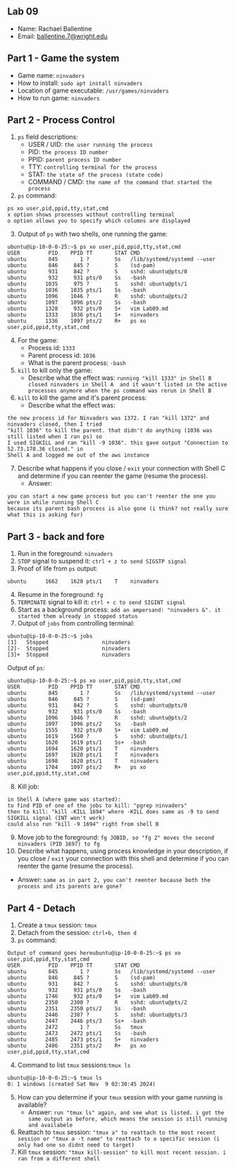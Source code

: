 ## Lab 09

- Name: Rachael Ballentine
- Email: ballentine.7@wright.edu

## Part 1 - Game the system

- Game name: `ninvaders`
- How to install: `sudo apt install ninvaders`
- Location of game executable: `/usr/games/ninvaders`
- How to run game: `ninvaders`

## Part 2 - Process Control

1. `ps` field descriptions:
   - USER / UID: `the user running the process`
   - PID: `the process ID number` 
   - PPID: `parent process ID number`
   - TTY: `controlling terminal for the process`
   - STAT: `the state of the process (state code)`
   - COMMAND / CMD: `the name of the command that started the process`
2. `ps` command:
```
ps xo user,pid,ppid,tty,stat,cmd
x option shows processes without controlling terminal
o option allows you to specify which columns are displayed
```

3. Output of `ps` with two shells, one running the game:
```
ubuntu@ip-10-0-0-25:~$ ps xo user,pid,ppid,tty,stat,cmd
USER         PID    PPID TT       STAT CMD
ubuntu       845       1 ?        Ss   /lib/systemd/systemd --user
ubuntu       846     845 ?        S    (sd-pam)
ubuntu       931     842 ?        S    sshd: ubuntu@pts/0
ubuntu       932     931 pts/0    Ss   -bash
ubuntu      1035     975 ?        S    sshd: ubuntu@pts/1
ubuntu      1036    1035 pts/1    Ss   -bash
ubuntu      1096    1046 ?        R    sshd: ubuntu@pts/2
ubuntu      1097    1096 pts/2    Ss   -bash
ubuntu      1328     932 pts/0    S+   vim Lab09.md
ubuntu      1333    1036 pts/1    S+   ninvaders
ubuntu      1336    1097 pts/2    R+   ps xo user,pid,ppid,tty,stat,cmd
```
4. For the game:
   - Process id: `1333`
   - Parent process id: `1036` 
   - What is the parent process: `-bash` 
5. `kill` to kill only the game:
   - Describe what the effect was: `running "kill 1333" in Shell B closed ninvaders in Shell A 
and it wasn't listed in the active processes anymore when the ps command was rerun in Shell B` 
6. `kill` to kill the game and it's parent process: 
   - Describe what the effect was: 
```
the new process id for Ninvaders was 1372. I ran "kill 1372" and ninvaders closed, then I tried
"kill 1036" to kill the parent. that didn't do anything (1036 was still listed when I ran ps) so
I used SIGKILL and ran "kill -9 1036". this gave output "Connection to 52.73.170.36 closed." in 
Shell A and logged me out of the aws instance
```
7. Describe what happens if you close / `exit` your connection with Shell C and determine if you can reenter the game (resume the process).
   - Answer:
```
you can start a new game process but you can't reenter the one you were in while running Shell C 
because its parent bash process is also gone (i think? not really sure what this is asking for)
```

## Part 3 - back and fore

1. Run in the foreground: `ninvaders`
2. `STOP` signal to suspend it: `ctrl + z to send SIGSTP signal`
3. Proof of life from `ps` output: 
```
ubuntu      1662    1620 pts/1    T    ninvaders
```
4. Resume in the foreground: `fg`
5. `TERMINATE` signal to kill it: `ctrl + c to send SIGINT signal` 
6. Start as a background process: `add an ampersand: "ninvaders &". it started them already
in stopped status`
7. Output of `jobs` from controlling terminal: 
```
ubuntu@ip-10-0-0-25:~$ jobs
[1]   Stopped                 ninvaders
[2]-  Stopped                 ninvaders
[3]+  Stopped                 ninvaders
```
Output of `ps`:
```
ubuntu@ip-10-0-0-25:~$ ps xo user,pid,ppid,tty,stat,cmd
USER         PID    PPID TT       STAT CMD
ubuntu       845       1 ?        Ss   /lib/systemd/systemd --user
ubuntu       846     845 ?        S    (sd-pam)
ubuntu       931     842 ?        S    sshd: ubuntu@pts/0
ubuntu       932     931 pts/0    Ss   -bash
ubuntu      1096    1046 ?        R    sshd: ubuntu@pts/2
ubuntu      1097    1096 pts/2    Ss   -bash
ubuntu      1555     932 pts/0    S+   vim Lab09.md
ubuntu      1619    1560 ?        S    sshd: ubuntu@pts/1
ubuntu      1620    1619 pts/1    Ss+  -bash
ubuntu      1694    1620 pts/1    T    ninvaders
ubuntu      1697    1620 pts/1    T    ninvaders
ubuntu      1698    1620 pts/1    T    ninvaders
ubuntu      1704    1097 pts/2    R+   ps xo user,pid,ppid,tty,stat,cmd
```
8. Kill job: 
```
in Shell A (where game was started):
to find PID of one of the jobs to kill: "pgrep ninvaders"
then to kill: "kill -KILL 1694" where -KILL does same as -9 to send SIGKILL signal (INT won't work)
could also run "kill -9 1694" right from shell B 
```
9. Move job to the foreground: `fg JOBID, so "fg 2" moves the second ninvaders (PID 1697) to fg`
10. Describe what happens, using process knowledge in your description, if you close / `exit` your connection with this shell and determine if you can reenter the game (resume the process).
   - Answer: ` same as in part 2, you can't reenter because both the process and its parents are
gone? `

## Part 4 - Detach

1. Create a `tmux` session: `tmux`
2. Detach from the session: `ctrl+b, then d`
3. `ps` command:
```
Output of command goes hereubuntu@ip-10-0-0-25:~$ ps xo user,pid,ppid,tty,stat,cmd
USER         PID    PPID TT       STAT CMD
ubuntu       845       1 ?        Ss   /lib/systemd/systemd --user
ubuntu       846     845 ?        S    (sd-pam)
ubuntu       931     842 ?        S    sshd: ubuntu@pts/0
ubuntu       932     931 pts/0    Ss   -bash
ubuntu      1746     932 pts/0    S+   vim Lab09.md
ubuntu      2350    2300 ?        R    sshd: ubuntu@pts/2
ubuntu      2351    2350 pts/2    Ss   -bash
ubuntu      2446    2387 ?        S    sshd: ubuntu@pts/3
ubuntu      2447    2446 pts/3    Ss+  -bash
ubuntu      2472       1 ?        Ss   tmux
ubuntu      2473    2472 pts/1    Ss   -bash
ubuntu      2485    2473 pts/1    S+   ninvaders
ubuntu      2486    2351 pts/2    R+   ps xo user,pid,ppid,tty,stat,cmd
```
4. Command to list `tmux` sessions:`tmux ls`
```
ubuntu@ip-10-0-0-25:~$ tmux ls
0: 1 windows (created Sat Nov  9 02:30:45 2024)
```
5. How can you determine if your `tmux` session with your game running is available?
   - Answer: `run "tmux ls" again, and see what is listed. i got the same output as before, which
means the session is still running and availabele`
7. Reattach to `tmux` session: `"tmux a" to reattach to the most recent session or "tmux a -t name"
to reattach to a specific session (i only had one so didnt need to target)`
8. Kill `tmux` session: `"tmux kill-session" to kill most recent session. i ran from a different shell`
